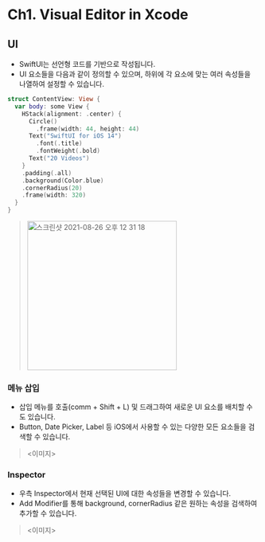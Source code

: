 # Ch1. Visual Editor in Xcode

## UI
- SwiftUI는 선언형 코드를 기반으로 작성됩니다.
- UI 요소들을 다음과 같이 정의할 수 있으며, 하위에 각 요소에 맞는 여러 속성들을 나열하여 설정할 수 있습니다. 

```swift
struct ContentView: View {
  var body: some View {
    HStack(alignment: .center) {
      Circle()
        .frame(width: 44, height: 44)
      Text("SwiftUI for iOS 14")
        .font(.title)
        .fontWeight(.bold)
      Text("20 Videos")
    }
    .padding(.all)
    .background(Color.blue)
    .cornerRadius(20)
    .frame(width: 320)
  }
}
```

> <img width="300" alt="스크린샷 2021-08-26 오후 12 31 18" src="https://user-images.githubusercontent.com/59811450/130896090-b1c936fe-1f91-43f8-b23a-e7f71733382e.png">

### 메뉴 삽입
- 삽입 메뉴를 호출(comm + Shift + L) 및 드래그하여 새로운 UI 요소를 배치할 수도 있습니다.
- Button, Date Picker, Label 등 iOS에서 사용할 수 있는 다양한 모든 요소들을 검색할 수 있습니다.

> <이미지>

### Inspector
- 우측 Inspector에서 현재 선택된 UI에 대한 속성들을 변경할 수 있습니다.
- Add Modifier를 통해 background, cornerRadius 같은 원하는 속성을 검색하여 추가할 수 있습니다.

> <이미지>
